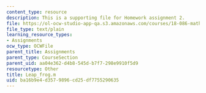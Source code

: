 ```yaml
---
content_type: resource
description: This is a supporting file for Homework assignment 2.
file: https://ol-ocw-studio-app-qa.s3.amazonaws.com/courses/18-086-mathematical-methods-for-engineers-ii-spring-2006/ba16b9e4d3579896cd25df7755290635_Leap_frog.m
file_type: text/plain
learning_resource_types:
- Assignments
ocw_type: OCWFile
parent_title: Assignments
parent_type: CourseSection
parent_uid: aa04e362-d4b8-545d-b7f7-298e9910f5d9
resourcetype: Other
title: Leap_frog.m
uid: ba16b9e4-d357-9896-cd25-df7755290635
---
```

